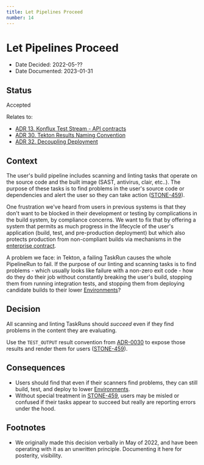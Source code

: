 ```yaml
---
title: Let Pipelines Proceed
number: 14
---
```

# Let Pipelines Proceed

* Date Decided: 2022-05-??
* Date Documented: 2023-01-31

## Status

Accepted

Relates to:
* [ADR 13. Konflux Test Stream - API contracts](0013-integration-service-api-contracts.html)
* [ADR 30. Tekton Results Naming Convention](0030-tekton-results-naming-convention.html)
* [ADR 32. Decoupling Deployment](0032-decoupling-deployment.html)

## Context

The user's build pipeline includes scanning and linting tasks that operate on the source code and
the built image (SAST, antivirus, clair, etc..). The purpose of these tasks is to find problems in
the user's source code or dependencies and alert the user so they can take action ([STONE-459]).

One frustration we've heard from users in previous systems is that they don't want to be blocked in
their development or testing by complications in the build system, by compliance concerns. We want
to fix that by offering a system that permits as much progress in the lifecycle of the user's
application (build, test, and pre-production deployment) but which also protects production from
non-compliant builds via mechanisms in the [enterprise contract].

A problem we face: in Tekton, a failing TaskRun causes the whole PipelineRun to fail. If the purpose
of our linting and scanning tasks is to find problems - which usually looks like failure with
a non-zero exit code - how do they do their job without constantly breaking the user's build,
stopping them from running integration tests, and stopping them from deploying candidate builds to
their lower [Environments]?

## Decision

All scanning and linting TaskRuns should *succeed* even if they find problems in the content they
are evaluating.

Use the `TEST_OUTPUT` result convention from [ADR-0030] to expose those results and render them
for users ([STONE-459]).

## Consequences

* Users should find that even if their scanners find problems, they can still build, test, and
  deploy to lower [Environments].
* Without special treatment in [STONE-459], users may be misled or confused if their tasks appear to
  succeed but really are reporting errors under the hood.

## Footnotes

* We originally made this decision verbally in May of 2022, and have been operating with it as an
  unwritten principle. Documenting it here for posterity, visibility.

[STONE-459]: https://issues.redhat.com/browse/STONE-459
[Environments]: ../ref/application-environment-api.html#environment
[ADR-0030]: 0030-tekton-results-naming-convention.html
[enterprise contract]: ../architecture/enterprise-contract.html
